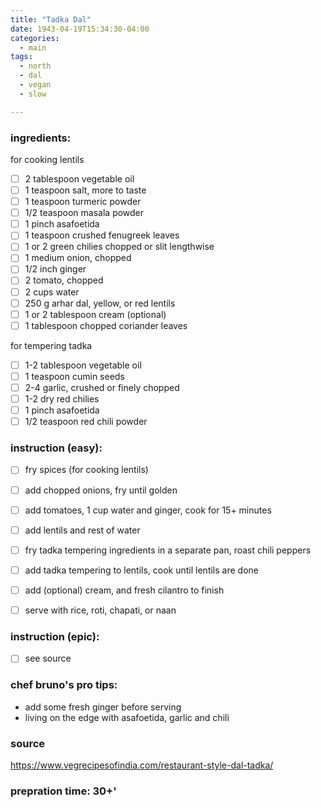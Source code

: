 ```yaml
---
title: "Tadka Dal"
date: 1943-04-19T15:34:30-04:00
categories:
  - main 
tags:
  - north
  - dal
  - vegan
  - slow

---
```


### ingredients:

for cooking lentils
- [ ] 2 tablespoon vegetable oil
- [ ] 1 teaspoon salt, more to taste
- [ ] 1 teaspoon turmeric powder
- [ ] 1/2 teaspoon masala powder
- [ ] 1 pinch asafoetida 
- [ ] 1 teaspoon crushed fenugreek leaves
- [ ] 1 or 2 green chilies chopped or slit lengthwise
- [ ] 1 medium  onion, chopped
- [ ] 1/2 inch ginger
- [ ] 2 tomato, chopped
- [ ] 2 cups water
- [ ] 250 g arhar dal, yellow, or red lentils
- [ ] 1 or 2 tablespoon cream (optional)
- [ ] 1 tablespoon chopped coriander leaves

for tempering tadka
- [ ] 1-2 tablespoon vegetable oil
- [ ] 1 teaspoon cumin seeds
- [ ] 2-4 garlic, crushed or finely chopped
- [ ] 1-2 dry red chilies
- [ ] 1 pinch asafoetida
- [ ] 1/2 teaspoon red chili powder

### instruction (easy):
- [ ] fry spices (for cooking lentils)
- [ ] add chopped onions, fry until golden
- [ ] add tomatoes, 1 cup water and ginger, cook for 15+ minutes
- [ ] add lentils and rest of water
- [ ] fry tadka tempering ingredients in a separate pan, roast chili peppers
- [ ] add tadka tempering to lentils, cook until lentils are  done
- [ ] add (optional) cream, and fresh cilantro to finish
- [ ] serve with rice, roti, chapati, or naan


### instruction (epic):
- [ ] see source


### chef bruno's pro tips:

- add some fresh ginger before serving
- living on the edge with asafoetida, garlic and chili

### source

https://www.vegrecipesofindia.com/restaurant-style-dal-tadka/

### prepration time: 30+'
